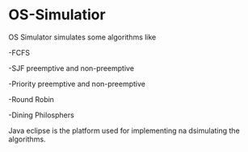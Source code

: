 # OS-Simulatior
OS Simulator simulates some algorithms like

-FCFS

-SJF preemptive and non-preemptive

-Priority preemptive and non-preemptive

-Round Robin

-Dining Philosphers

Java eclipse is the platform used for implementing na dsimulating the algorithms.
